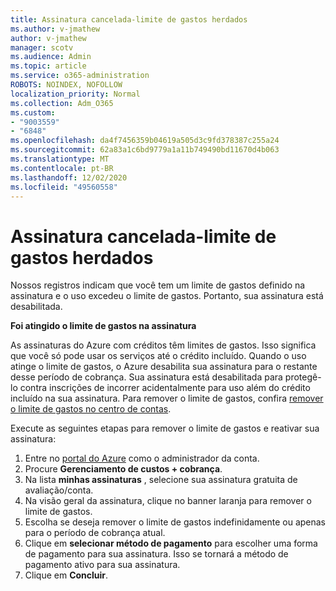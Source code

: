 ```yaml
---
title: Assinatura cancelada-limite de gastos herdados
ms.author: v-jmathew
author: v-jmathew
manager: scotv
ms.audience: Admin
ms.topic: article
ms.service: o365-administration
ROBOTS: NOINDEX, NOFOLLOW
localization_priority: Normal
ms.collection: Adm_O365
ms.custom:
- "9003559"
- "6848"
ms.openlocfilehash: da4f7456359b04619a505d3c9fd378387c255a24
ms.sourcegitcommit: 62a83a1c6bd9779a1a11b749490bd11670d4b063
ms.translationtype: MT
ms.contentlocale: pt-BR
ms.lasthandoff: 12/02/2020
ms.locfileid: "49560558"
---
```

# <a name="subscription-cancelled---legacy---spending-limit"></a>Assinatura cancelada-limite de gastos herdados

Nossos registros indicam que você tem um limite de gastos definido na assinatura e o uso excedeu o limite de gastos. Portanto, sua assinatura está desabilitada.

**Foi atingido o limite de gastos na assinatura**

As assinaturas do Azure com créditos têm limites de gastos. Isso significa que você só pode usar os serviços até o crédito incluído. Quando o uso atinge o limite de gastos, o Azure desabilita sua assinatura para o restante desse período de cobrança. Sua assinatura está desabilitada para protegê-lo contra inscrições de incorrer acidentalmente para uso além do crédito incluído na sua assinatura. Para remover o limite de gastos, confira [remover o limite de gastos no centro de contas](https://docs.microsoft.com/azure/cost-management-billing/manage/spending-limit#remove).

Execute as seguintes etapas para remover o limite de gastos e reativar sua assinatura:

1. Entre no [portal do Azure](https://portal.azure.com/) como o administrador da conta.
2. Procure **Gerenciamento de custos + cobrança**.
3. Na lista **minhas assinaturas** , selecione sua assinatura gratuita de avaliação/conta.
4. Na visão geral da assinatura, clique no banner laranja para remover o limite de gastos.
5. Escolha se deseja remover o limite de gastos indefinidamente ou apenas para o período de cobrança atual.
6. Clique em **selecionar método de pagamento** para escolher uma forma de pagamento para sua assinatura. Isso se tornará a método de pagamento ativo para sua assinatura.
7. Clique em **Concluir**.
